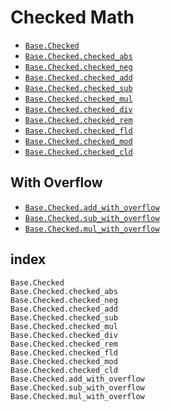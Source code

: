 # Checked Math

- [`Base.Checked`](@ref)
- [`Base.Checked.checked_abs`](@ref)
- [`Base.Checked.checked_neg`](@ref)
- [`Base.Checked.checked_add`](@ref)
- [`Base.Checked.checked_sub`](@ref)
- [`Base.Checked.checked_mul`](@ref)
- [`Base.Checked.checked_div`](@ref)
- [`Base.Checked.checked_rem`](@ref)
- [`Base.Checked.checked_fld`](@ref)
- [`Base.Checked.checked_mod`](@ref)
- [`Base.Checked.checked_cld`](@ref)

## With Overflow
- [`Base.Checked.add_with_overflow`](@ref)
- [`Base.Checked.sub_with_overflow`](@ref)
- [`Base.Checked.mul_with_overflow`](@ref)


## index
```@docs
Base.Checked
Base.Checked.checked_abs
Base.Checked.checked_neg
Base.Checked.checked_add
Base.Checked.checked_sub
Base.Checked.checked_mul
Base.Checked.checked_div
Base.Checked.checked_rem
Base.Checked.checked_fld
Base.Checked.checked_mod
Base.Checked.checked_cld
Base.Checked.add_with_overflow
Base.Checked.sub_with_overflow
Base.Checked.mul_with_overflow
```
